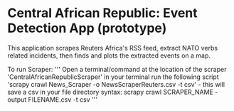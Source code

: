 # Central African Republic: Event Detection App (prototype)

This application scrapes Reuters Africa's RSS feed, extract NATO verbs related incidents, then finds and plots the extracted events on a map.


To run Scraper: ''' Open a terminal/command at the location of the scraper 'CentralAfricanRepublicScraper' in your terminal run the following script 'scrapy crawl News_Scraper -o NewsScraperReuters.csv -t csv' - this will save a csv in your file directory syntax: scrapy crawl SCRAPER_NAME -output FILENAME.csv -t csv '''
